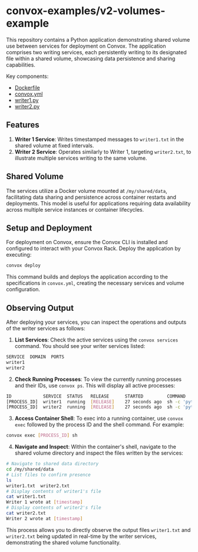 # convox-examples/v2-volumes-example

This repository contains a Python application demonstrating shared volume use between services for deployment on Convox. The application comprises two writing services, each persistently writing to its designated file within a shared volume, showcasing data persistence and sharing capabilities.

Key components:
* [Dockerfile](Dockerfile)
* [convox.yml](convox.yml)
* [writer1.py](writer1.py)
* [writer2.py](writer2.py)

## Features

1. **Writer 1 Service**: Writes timestamped messages to `writer1.txt` in the shared volume at fixed intervals.
2. **Writer 2 Service**: Operates similarly to Writer 1, targeting `writer2.txt`, to illustrate multiple services writing to the same volume.

## Shared Volume

The services utilize a Docker volume mounted at `/my/shared/data`, facilitating data sharing and persistence across container restarts and deployments. This model is useful for applications requiring data availability across multiple service instances or container lifecycles.

## Setup and Deployment

For deployment on Convox, ensure the Convox CLI is installed and configured to interact with your Convox Rack. Deploy the application by executing:

```bash
convox deploy
```

This command builds and deploys the application according to the specifications in `convox.yml`, creating the necessary services and volume configuration.

## Observing Output

After deploying your services, you can inspect the operations and outputs of the writer services as follows:

1. **List Services**: Check the active services using the `convox services` command. You should see your writer services listed:

```bash
SERVICE  DOMAIN  PORTS
writer1
writer2
```

2. **Check Running Processes**: To view the currently running processes and their IDs, use `convox ps`. This will display all active processes:

```bash
ID            SERVICE  STATUS   RELEASE      STARTED         COMMAND
[PROCESS_ID]  writer1  running  [RELEASE]    27 seconds ago  sh -c 'python writer1.py'
[PROCESS_ID]  writer2  running  [RELEASE]    27 seconds ago  sh -c 'python writer2.py'
```

3. **Access Container Shell**: To exec into a running container, use `convox exec` followed by the process ID and the shell command. For example:

```bash
convox exec [PROCESS_ID] sh
```

4. **Navigate and Inspect**: Within the container's shell, navigate to the shared volume directory and inspect the files written by the services:

```bash
# Navigate to shared data directory
cd /my/shared/data
# List files to confirm presence
ls
writer1.txt  writer2.txt
# Display contents of writer1's file
cat writer1.txt
Writer 1 wrote at [timestamp]
# Display contents of writer2's file
cat writer2.txt
Writer 2 wrote at [timestamp]
```

This process allows you to directly observe the output files `writer1.txt` and `writer2.txt` being updated in real-time by the writer services, demonstrating the shared volume functionality.
